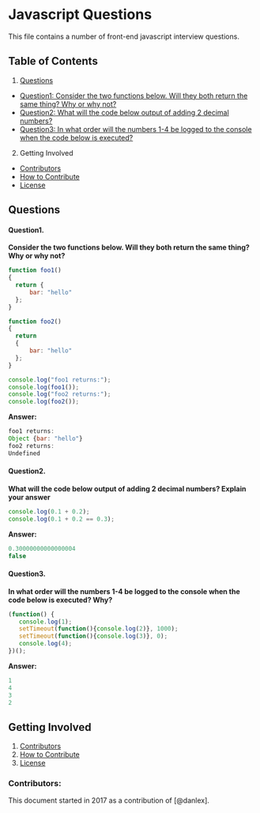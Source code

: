# Javascript Questions

This file contains a number of front-end javascript interview questions.

## Table of Contents
1. [Questions](#questions)
 * [Question1: Consider the two functions below. Will they both return the same thing? Why or why not?](#question1)
 * [Question2: What will the code below output of adding 2 decimal numbers?](#question2)
 * [Question3: In what order will the numbers 1-4 be logged to the console when the code below is executed?](#question3)

2. Getting Involved
 * [Contributors](#contributors)
 * [How to Contribute](https://github.com/danlex/javascript-questions/edit/master/CONTRIBUTING.md)
 * [License](https://github.com/danlex/javascript-questions/blob/master/LICENSE)

## Questions
#### Question1. 

**Consider the two functions below. Will they both return the same thing? Why or why not?**

```javascript
function foo1()
{
  return {
      bar: "hello"
  };
}

function foo2()
{
  return
  {
      bar: "hello"
  };
}

console.log("foo1 returns:");
console.log(foo1());
console.log("foo2 returns:");
console.log(foo2());
```

**Answer:**
```javascript
foo1 returns:
Object {bar: "hello"}
foo2 returns:
Undefined
```

#### Question2. 
**What will the code below output of adding 2 decimal numbers? Explain your answer**

```javascript
console.log(0.1 + 0.2);
console.log(0.1 + 0.2 == 0.3);
```

**Answer:**
```javascript
0.30000000000000004
false
```
#### Question3.
**In what order will the numbers 1-4 be logged to the console when the code below is executed? Why?**

```javascript
(function() {
   console.log(1); 
   setTimeout(function(){console.log(2)}, 1000); 
   setTimeout(function(){console.log(3)}, 0); 
   console.log(4);
})();
```
 
**Answer:**
```javascript
1
4
3
2
```
## Getting Involved

  1. [Contributors](#contributors)
  2. [How to Contribute](https://github.com/danlex/javascript-questions/edit/master/CONTRIBUTING.md)
  3. [License](https://github.com/danlex/javascript-questions/blob/master/LICENSE)
  
### Contributors:
This document started in 2017 as a contribution of [@danlex].
